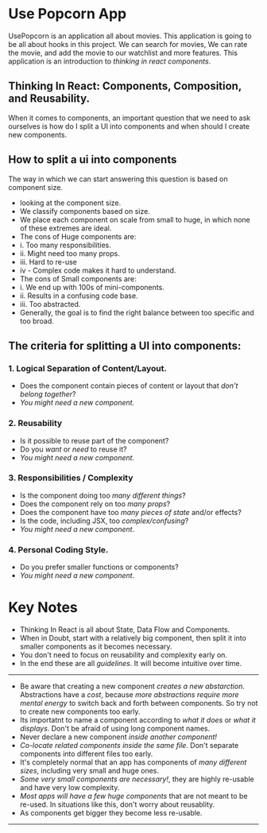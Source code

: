 # Use Popcorn App

UsePopcorn is an application all about movies. This application is going to be all about hooks in this project. We can search for movies, We can rate the movie, and add the movie to our watchlist and more features. This application is an introduction to _thinking in react components_.

## Thinking In React: Components, Composition, and Reusability.

When it comes to components, an important question that we need to ask ourselves is how do I split a UI into components and when should I create new components.

## How to split a ui into components

The way in which we can start answering this question is based on component size.

- looking at the component size.
- We classify components based on size.
- We place each component on scale from small to huge, in which none of these extremes are ideal.
- The cons of Huge components are:
- i. Too many responsibilities.
- ii. Might need too many props.
- iii. Hard to re-use
- iv - Complex code makes it hard to understand.
- The cons of Small components are:
- i. We end up with 100s of mini-components.
- ii. Results in a confusing code base.
- iii. Too abstracted.
- Generally, the goal is to find the right balance between too specific and too broad.

## The criteria for splitting a UI into components:

### 1. Logical Separation of Content/Layout.

- Does the component contain pieces of content or layout that _don't belong together_?
- _You might need a new component._

### 2. Reusability

- Is it possible to reuse part of the component?
- Do you _want_ or _need_ to reuse it?
- _You might need a new component._

### 3. Responsibilities / Complexity

- Is the component doing too _many different things_?
- Does the component rely on too _many props_?
- Does the component have too _many pieces of state_ and/or effects?
- Is the code, including JSX, too _complex/confusing_?
- _You might need a new component_.

### 4. Personal Coding Style.

- Do you prefer smaller functions or components?
- _You might need a new component_.

# Key Notes

- Thinking In React is all about State, Data Flow and Components.
- When in Doubt, start with a relatively big component, then split it into smaller components as it becomes necessary.
- You don't need to focus on reusability and complexity early on.
- In the end these are all _guidelines_. It will become intuitive over time.

---

- Be aware that creating a new component _creates a new abstarction_. Abstractions have a _cost_, because _more abstractions require more mental energy_ to switch back and forth between components. So try not to create new components too early.
- Its importatnt to name a component according to _what it does_ or _what it displays_. Don't be afraid of using long component names.
- Never declare a new component _inside another component!_
- _Co-locate related components inside the same file_. Don't separate components into different files too early.
- It's completely normal that an app has components of _many different sizes_, including very small and huge ones.
- _Some very small components are necessary!_, they are highly re-usable and have very low complexity.
- _Most apps will have a few huge components_ that are not meant to be re-used. In situations like this, don't worry about reusablity.
- As components get bigger they become less re-usable.

---
